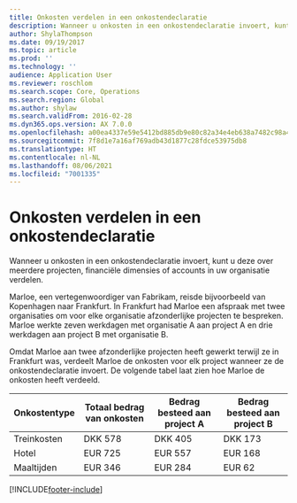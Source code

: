```yaml
---
title: Onkosten verdelen in een onkostendeclaratie
description: Wanneer u onkosten in een onkostendeclaratie invoert, kunt u deze over meerdere projecten, rechtspersonen of accounts in uw organisatie verdelen.
author: ShylaThompson
ms.date: 09/19/2017
ms.topic: article
ms.prod: ''
ms.technology: ''
audience: Application User
ms.reviewer: roschlom
ms.search.scope: Core, Operations
ms.search.region: Global
ms.author: shylaw
ms.search.validFrom: 2016-02-28
ms.dyn365.ops.version: AX 7.0.0
ms.openlocfilehash: a00ea4337e59e5412bd885db9e80c82a34e4eb638a7482c98a4946c44c4d734e
ms.sourcegitcommit: 7f8d1e7a16af769adb43d1877c28fdce53975db8
ms.translationtype: HT
ms.contentlocale: nl-NL
ms.lasthandoff: 08/06/2021
ms.locfileid: "7001335"
---
```

# <a name="expense-report-distributions"></a>Onkosten verdelen in een onkostendeclaratie

Wanneer u onkosten in een onkostendeclaratie invoert, kunt u deze over meerdere projecten, financiële dimensies of accounts in uw organisatie verdelen.

Marloe, een vertegenwoordiger van Fabrikam, reisde bijvoorbeeld van Kopenhagen naar Frankfurt. In Frankfurt had Marloe een afspraak met twee organisaties om voor elke organisatie afzonderlijke projecten te bespreken. Marloe werkte zeven werkdagen met organisatie A aan project A en drie werkdagen aan project B met organisatie B.

Omdat Marloe aan twee afzonderlijke projecten heeft gewerkt terwijl ze in Frankfurt was, verdeelt Marloe de onkosten voor elk project wanneer ze de onkostendeclaratie invoert. De volgende tabel laat zien hoe Marloe de onkosten heeft verdeeld.


| Onkostentype | Totaal bedrag van onkosten|Bedrag besteed aan project A| Bedrag besteed aan project B |
|--------------|---------------------|-------------------------------|---------------------------------|
|Treinkosten   |DKK 578              |DKK 405                        |DKK 173                          |
|Hotel         |EUR 725              |EUR 557                        |EUR 168                          |
|Maaltijden         |EUR 346              |EUR 284                        |EUR 62                           |



[!INCLUDE[footer-include](../includes/footer-banner.md)]